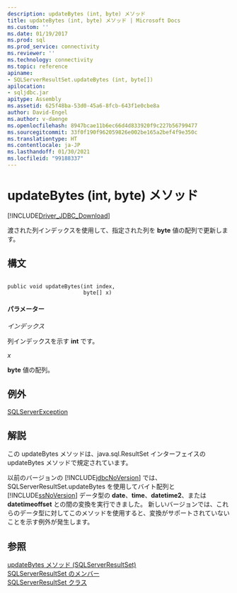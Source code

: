```yaml
---
description: updateBytes (int, byte) メソッド
title: updateBytes (int, byte) メソッド | Microsoft Docs
ms.custom: ''
ms.date: 01/19/2017
ms.prod: sql
ms.prod_service: connectivity
ms.reviewer: ''
ms.technology: connectivity
ms.topic: reference
apiname:
- SQLServerResultSet.updateBytes (int, byte[])
apilocation:
- sqljdbc.jar
apitype: Assembly
ms.assetid: 625f48ba-53d0-45a6-8fcb-643f1e0cbe8a
author: David-Engel
ms.author: v-daenge
ms.openlocfilehash: 8947bcae11b6ec66d4d833920f9c227b56799477
ms.sourcegitcommit: 33f0f190f962059826e002be165a2bef4f9e350c
ms.translationtype: HT
ms.contentlocale: ja-JP
ms.lasthandoff: 01/30/2021
ms.locfileid: "99188337"
---
```

# <a name="updatebytes-method-int-byte"></a>updateBytes (int, byte) メソッド
[!INCLUDE[Driver_JDBC_Download](../../../includes/driver_jdbc_download.md)]

  渡された列インデックスを使用して、指定された列を **byte** 値の配列で更新します。  
  
## <a name="syntax"></a>構文  
  
```  
  
public void updateBytes(int index,  
                        byte[] x)  
```  
  
#### <a name="parameters"></a>パラメーター  
 *インデックス*  
  
 列インデックスを示す **int** です。  
  
 *x*  
  
 **byte** 値の配列。  
  
## <a name="exceptions"></a>例外  
 [SQLServerException](../../../connect/jdbc/reference/sqlserverexception-class.md)  
  
## <a name="remarks"></a>解説  
 この updateBytes メソッドは、java.sql.ResultSet インターフェイスの updateBytes メソッドで規定されています。  
  
 以前のバージョンの [!INCLUDE[jdbcNoVersion](../../../includes/jdbcnoversion_md.md)] では、SQLServerResultSet.updateBytes を使用してバイト配列と [!INCLUDE[ssNoVersion](../../../includes/ssnoversion-md.md)] データ型の **date**、**time**、**datetime2**、または **datetimeoffset** との間の変換を実行できました。 新しいバージョンでは、これらのデータ型に対してこのメソッドを使用すると、変換がサポートされていないことを示す例外が発生します。  
  
## <a name="see-also"></a>参照  
 [updateBytes メソッド &#40;SQLServerResultSet&#41;](../../../connect/jdbc/reference/updatebytes-method-sqlserverresultset.md)   
 [SQLServerResultSet のメンバー](../../../connect/jdbc/reference/sqlserverresultset-members.md)   
 [SQLServerResultSet クラス](../../../connect/jdbc/reference/sqlserverresultset-class.md)  
  
  
